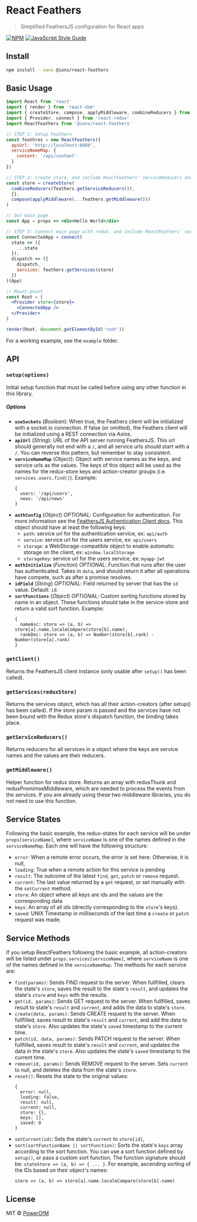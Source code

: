 # React Feathers

> Simplified FeathersJS configuration for React apps

[![NPM](https://img.shields.io/npm/v/@ionx/react-feathers.svg)](https://www.npmjs.com/package/@ionx/react-feathers) [![JavaScript Style Guide](https://img.shields.io/badge/code_style-standard-brightgreen.svg)](https://standardjs.com)

## Install

```bash
npm install --save @ionx/react-feathers
```

## Basic Usage

```jsx
import React from 'react'
import { render } from 'react-dom'
import { createStore, compose, applyMiddleware, combineReducers } from 'redux'
import { Provider, connect } from 'react-redux'
import ReactFeathers from '@ionx/react-feathers'

// STEP 1: Setup Feathers
const feathres = new ReactFeathers({
  apiUrl: 'http://localhost:8080',
  serviceNameMap: {
    content: '/api/content'
  }
})

// STEP 2: Create store, and include ReactFeathers' serviceReducers and middleware
const store = createStore(
  combineReducers(feathers.getServiceReducers()),
  {},
  compose(applyMiddleware(...feathers.getMiddleware()))
)

// Our main page
const App = props => <div>Hello World</div>

// STEP 3: Connect main page with redux, and include ReactFeathers' services in dispatch
const ConnectedApp = connect(
  state => ({
    ...state
  }),
  dispatch => ({
    dispatch,
    services: feathers.getServices(store)
  })
)(App)

// Mount-point
const Root = (
  <Provider store={store}>
    <ConnectedApp />
  </Provider>
)

render(Root, document.getElementById('root'))
```

For a working example, see the `example` folder.

## API
### `setup(options)`
Initial setup function that must be called before using any other function in this library.

##### Options
- **`useSockets`** (_Boolean_): When true, the Feathers client will be initialized with a socket.io connection. If false (or omitted), the Feathers client will be initialized using a REST connection via Axios.
- **`apiUrl`** (_String_): URL of the API server running FeathersJS. This url should generally not end with a `/`, and all service urls should start with a `/`. You can reverse this pattern, but remember to stay consistent.
- **`serviceNameMap`** (_Object_): Object with service names as the keys, and service urls as the values. The keys of this object will be used as the names for the redux-store keys and action-creator groups (i.e. `services.users.find()`). Example:
    ```
    {
      users: '/api/users',
      news: '/api/news'
    }
    ```
- **`authConfig`** (_Object_) _OPTIONAL_: Configuration for authentication. For more information see the [FeathersJS Authentication Client docs](https://docs.feathersjs.com/api/authentication/client.html#options). This object should have at least the following keys:
  + `path`: service url for the authentication service, ex: `api/auth`
  + `service`: service url for the users service, ex: `api/users`
  + `storage`: a WebStorage-compatible object to enable automatic storage on the client, ex: `window.localStorage`
  + `storageKey`: service url for the users service, ex: `myapp-jwt`
- **`authInitialize`** (_Function_) _OPTIONAL_: Function that runs after the user has authenticated. Takes in `data`, and should return it after all operations have compete, such as after a promise resolves.
- **`idField`** (_String_) _OPTIONAL_: Field returned by server that has the `id` value. Default: `id`.
- **`sortFunctions`** (_Object_) _OPTIONAL_: Custom sorting functions stored by name in an object. These functions should take in the service-store and return a valid sort function. Example:
    ```
    {
      nameAsc: store => (a, b) => store[a].name.localeCompare(store[b].name),
      rankDec: store => (a, b) => Number(store[b].rank) - Number(store[a].rank)
    }
    ```

### `getClient()`
Returns the FeathersJS client instance (only usable after `setup()` has been called).

### `getServices(reduxStore)`
Returns the services object, which has all their action-creators (after setup() has been called). If the store param is passed and the services have not been bound with the Redux store's dispatch function, the binding takes place.

### `getServiceReducers()`
Returns reducers for all services in a object where the keys are service names and the values are their reducers.

### `getMiddleware()`
Helper function for redux store. Returns an array with reduxThunk and reduxPromimseMiddleware, which are needed to process the events from the services. If you are already using these two middleware libraries, you do not need to use this function.


## Service States
Following the basic example, the redux-states for each service will be under `props[serviceName]`, where `serviceName` is one of the names defined in the `serviceNameMap`. Each one will have the following structure:
- `error`: When a remote error occurs, the error is set here. Otherwise, it is null,
- `loading`: True when a remote action for this service is pending
- `result`: The outcome of the latest `find`, `get`, `patch` or `remove` request.
- `current`: The last value returned by a `get` request, or set manually with the `setCurrent` method.
- `store`: An object where all keys are ids and the values are the corresponding data
- `keys`: An array of all ids (directly corresponding to the `store`'s keys).
- `saved`: UNIX Timestamp in milliseconds of the last time a `create` or `patch` request was made.

## Service Methods
If you setup ReactFeathers following the basic example, all action-creators will be listed under `props.services[serviceName]`, where `serviceName` is one of the names defined in the `serviceNameMap`. The methods for each service are:
- `find(params)`: Sends FIND request  to the server. When fullfilled, clears the state's `store`, saves the result to the state's `result`, and updates the state's `store` and `keys` with the results.
- `get(id, params)`: Sends GET request to the server. When fullfilled, saves result to state's `result` and `current`, and adds the data to state's `store`.
- `create(data, params)`: Sends CREATE request to the server. When fullfilled, saves result to state's `result` and `current`, and add the data to state's `store`. Also updates the state's `saved` timestamp to the current time.
- `patch(id, data, params)`: Sends PATCH request to the server.  When fullfilled, saves result to state's `result` and `current`, and updates the data in the state's `store`. Also updates the state's `saved` timestamp to the current time.
- `remove(id, params)`: Sends REMOVE request to the server. Sets `current` to null, and deletes the data from the state's `store`.
- `reset()`: Resets the state to the original values:
    ```
    {
      error: null,
      loading: false,
      result: null,
      current: null,
      store: {},
      keys: [],
      saved: 0
    }
    ```
- `setCurrent(id)`: Sets the state's `current` to `store[id]`,
- `sort(sortFunctionName || sortFunction)`: Sorts the state's `keys` array according to the sort function. You can use a sort function defined by `setup()`, or pass a custom sort function. The function signature should be: `stateStore => (a, b) => { ... }`. For example, ascending sorting of the IDs based on their object's names:
  ```
  store => (a, b) => store[a].name.localeCompare(store[b].name)
  ```

## License

MIT © [PowerOfM](https://github.com/PowerOfM)
